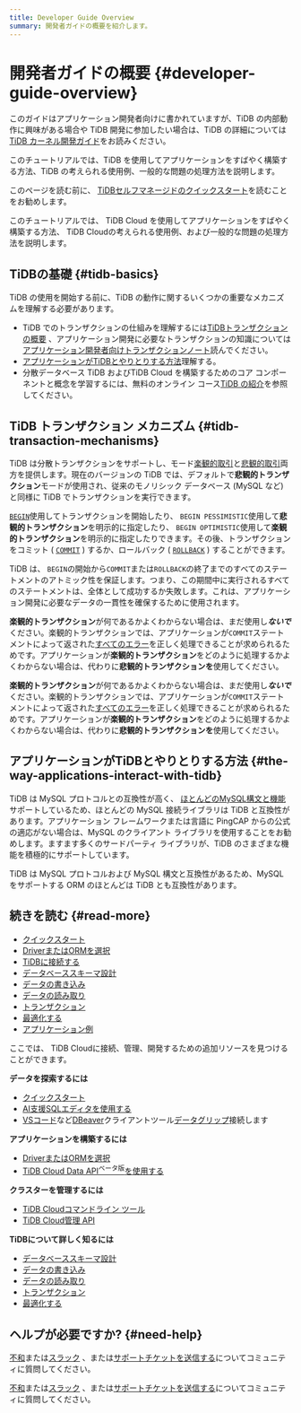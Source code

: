 ```yaml
---
title: Developer Guide Overview
summary: 開発者ガイドの概要を紹介します。
---
```


# 開発者ガイドの概要 {#developer-guide-overview}

このガイドはアプリケーション開発者向けに書かれていますが、TiDB の内部動作に興味がある場合や TiDB 開発に参加したい場合は、TiDB の詳細については[TiDB カーネル開発ガイド](https://pingcap.github.io/tidb-dev-guide/)をお読みください。

<CustomContent platform="tidb">

このチュートリアルでは、TiDB を使用してアプリケーションをすばやく構築する方法、TiDB の考えられる使用例、一般的な問題の処理方法を説明します。

このページを読む前に、 [TiDBセルフマネージドのクイックスタート](/quick-start-with-tidb.md)を読むことをお勧めします。

</CustomContent>

<CustomContent platform="tidb-cloud">

このチュートリアルでは、 TiDB Cloud を使用してアプリケーションをすばやく構築する方法、 TiDB Cloudの考えられる使用例、および一般的な問題の処理方法を説明します。

</CustomContent>

## TiDBの基礎 {#tidb-basics}

TiDB の使用を開始する前に、TiDB の動作に関するいくつかの重要なメカニズムを理解する必要があります。

-   TiDB でのトランザクションの仕組みを理解するには[TiDBトランザクションの概要](/transaction-overview.md) 、アプリケーション開発に必要なトランザクションの知識については[アプリケーション開発者向けトランザクションノート](/develop/dev-guide-transaction-overview.md)読んでください。
-   [アプリケーションがTiDBとやりとりする方法](#the-way-applications-interact-with-tidb)理解する。
-   分散データベース TiDB およびTiDB Cloud を構築するためのコア コンポーネントと概念を学習するには、無料のオンライン コース[TiDB の紹介](https://eng.edu.pingcap.com/catalog/info/id:203/?utm_source=docs-dev-guide)を参照してください。

## TiDB トランザクション メカニズム {#tidb-transaction-mechanisms}

TiDB は分散トランザクションをサポートし、モード[楽観的取引](/optimistic-transaction.md)と[悲観的取引](/pessimistic-transaction.md)両方を提供します。現在のバージョンの TiDB では、デフォルトで**悲観的トランザクション**モードが使用され、従来のモノリシック データベース (MySQL など) と同様に TiDB でトランザクションを実行できます。

[`BEGIN`](/sql-statements/sql-statement-begin.md)使用してトランザクションを開始したり、 `BEGIN PESSIMISTIC`使用して**悲観的トランザクション**を明示的に指定したり、 `BEGIN OPTIMISTIC`使用して**楽観的トランザクション**を明示的に指定したりできます。その後、トランザクションをコミット ( [`COMMIT`](/sql-statements/sql-statement-commit.md) ) するか、ロールバック ( [`ROLLBACK`](/sql-statements/sql-statement-rollback.md) ) することができます。

TiDB は、 `BEGIN`の開始から`COMMIT`または`ROLLBACK`の終了までのすべてのステートメントのアトミック性を保証します。つまり、この期間中に実行されるすべてのステートメントは、全体として成功するか失敗します。これは、アプリケーション開発に必要なデータの一貫性を確保するために使用されます。

<CustomContent platform="tidb">

**楽観的トランザクション**が何であるかよくわからない場合は、まだ使用し***ないで***ください。楽観的トランザクションでは、アプリケーションが`COMMIT`ステートメントによって返された[すべてのエラー](/error-codes.md)を正しく処理できることが求められるためです。アプリケーションが**楽観的トランザクション**をどのように処理するかよくわからない場合は、代わりに**悲観的トランザクションを**使用してください。

</CustomContent>

<CustomContent platform="tidb-cloud">

**楽観的トランザクション**が何であるかよくわからない場合は、まだ使用し***ないで***ください。楽観的トランザクションでは、アプリケーションが`COMMIT`ステートメントによって返された[すべてのエラー](https://docs.pingcap.com/tidb/stable/error-codes)を正しく処理できることが求められるためです。アプリケーションが**楽観的トランザクション**をどのように処理するかよくわからない場合は、代わりに**悲観的トランザクションを**使用してください。

</CustomContent>

## アプリケーションがTiDBとやりとりする方法 {#the-way-applications-interact-with-tidb}

TiDB は MySQL プロトコルとの互換性が高く、 [ほとんどのMySQL構文と機能](/mysql-compatibility.md)サポートしているため、ほとんどの MySQL 接続ライブラリは TiDB と互換性があります。アプリケーション フレームワークまたは言語に PingCAP からの公式の適応がない場合は、MySQL のクライアント ライブラリを使用することをお勧めします。ますます多くのサードパーティ ライブラリが、TiDB のさまざまな機能を積極的にサポートしています。

TiDB は MySQL プロトコルおよび MySQL 構文と互換性があるため、MySQL をサポートする ORM のほとんどは TiDB とも互換性があります。

## 続きを読む {#read-more}

<CustomContent platform="tidb">

-   [クイックスタート](/develop/dev-guide-build-cluster-in-cloud.md)
-   [DriverまたはORMを選択](/develop/dev-guide-choose-driver-or-orm.md)
-   [TiDBに接続する](/develop/dev-guide-connect-to-tidb.md)
-   [データベーススキーマ設計](/develop/dev-guide-schema-design-overview.md)
-   [データの書き込み](/develop/dev-guide-insert-data.md)
-   [データの読み取り](/develop/dev-guide-get-data-from-single-table.md)
-   [トランザクション](/develop/dev-guide-transaction-overview.md)
-   [最適化する](/develop/dev-guide-optimize-sql-overview.md)
-   [アプリケーション例](/develop/dev-guide-sample-application-java-spring-boot.md)

</CustomContent>

<CustomContent platform="tidb-cloud">

ここでは、 TiDB Cloudに接続、管理、開発するための追加リソースを見つけることができます。

**データを探索するには**

-   [クイックスタート](/develop/dev-guide-build-cluster-in-cloud.md)
-   [AI支援SQLエディタを使用する](/tidb-cloud/explore-data-with-chat2query.md)
-   [VSコード](/develop/dev-guide-gui-vscode-sqltools.md)など[DBeaver](/develop/dev-guide-gui-dbeaver.md)クライアントツール[データグリップ](/develop/dev-guide-gui-datagrip.md)接続します

**アプリケーションを構築するには**

-   [DriverまたはORMを選択](/develop/dev-guide-choose-driver-or-orm.md)
-   [TiDB Cloud Data API<sup>ベータ版</sup>を使用する](/tidb-cloud/data-service-overview.md)

**クラスターを管理するには**

-   [TiDB Cloudコマンドライン ツール](/tidb-cloud/get-started-with-cli.md)
-   [TiDB Cloud管理 API](/tidb-cloud/api-overview.md)

**TiDBについて詳しく知るには**

-   [データベーススキーマ設計](/develop/dev-guide-schema-design-overview.md)
-   [データの書き込み](/develop/dev-guide-insert-data.md)
-   [データの読み取り](/develop/dev-guide-get-data-from-single-table.md)
-   [トランザクション](/develop/dev-guide-transaction-overview.md)
-   [最適化する](/develop/dev-guide-optimize-sql-overview.md)

</CustomContent>

## ヘルプが必要ですか? {#need-help}

<CustomContent platform="tidb">

[不和](https://discord.gg/DQZ2dy3cuc?utm_source=doc)または[スラック](https://slack.tidb.io/invite?team=tidb-community&#x26;channel=everyone&#x26;ref=pingcap-docs) 、または[サポートチケットを送信する](/support.md)についてコミュニティに質問してください。

</CustomContent>

<CustomContent platform="tidb-cloud">

[不和](https://discord.gg/DQZ2dy3cuc?utm_source=doc)または[スラック](https://slack.tidb.io/invite?team=tidb-community&#x26;channel=everyone&#x26;ref=pingcap-docs) 、または[サポートチケットを送信する](https://tidb.support.pingcap.com/)についてコミュニティに質問してください。

</CustomContent>
